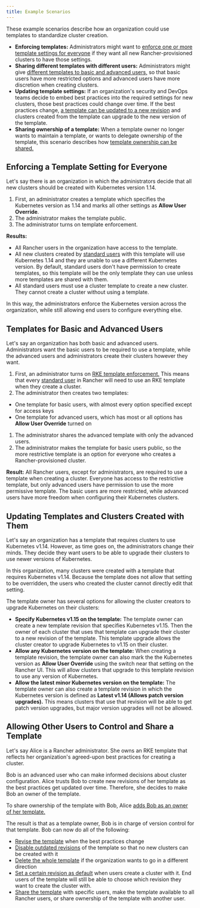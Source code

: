 ```yaml
---
title: Example Scenarios
---
```


<head>
  <link rel="canonical" href="https://ranchermanager.docs.rancher.com/how-to-guides/new-user-guides/authentication-permissions-and-global-configuration/about-rke1-templates/example-use-cases"/>
</head>

These example scenarios describe how an organization could use templates to standardize cluster creation.

- **Enforcing templates:** Administrators might want to [enforce one or more template settings for everyone](#enforcing-a-template-setting-for-everyone) if they want all new Rancher-provisioned clusters to have those settings.
- **Sharing different templates with different users:** Administrators might give [different templates to basic and advanced users,](#templates-for-basic-and-advanced-users) so that basic users have more restricted options and advanced users have more discretion when creating clusters.
- **Updating template settings:** If an organization's security and DevOps teams decide to embed best practices into the required settings for new clusters, those best practices could change over time. If the best practices change, [a template can be updated to a new revision](#updating-templates-and-clusters-created-with-them) and clusters created from the template can upgrade to the new version of the template.
- **Sharing ownership of a template:** When a template owner no longer wants to maintain a template, or wants to delegate ownership of the template, this scenario describes how [template ownership can be shared.](#allowing-other-users-to-control-and-share-a-template)


## Enforcing a Template Setting for Everyone

Let's say there is an organization in which the administrators decide that all new clusters should be created with Kubernetes version 1.14.

1. First, an administrator creates a template which specifies the Kubernetes version as 1.14 and marks all other settings as **Allow User Override**.
1. The administrator makes the template public.
1. The administrator turns on template enforcement.

**Results:**

- All Rancher users in the organization have access to the template.
- All new clusters created by [standard users](../manage-role-based-access-control-rbac/global-permissions.md) with this template will use Kubernetes 1.14 and they are unable to use a different Kubernetes version. By default, standard users don't have permission to create templates, so this template will be the only template they can use unless more templates are shared with them.
- All standard users must use a cluster template to create a new cluster. They cannot create a cluster without using a template.

In this way, the administrators enforce the Kubernetes version across the organization, while still allowing end users to configure everything else.

## Templates for Basic and Advanced Users

Let's say an organization has both basic and advanced users. Administrators want the basic users to be required to use a template, while the advanced users and administrators create their clusters however they want.

1. First, an administrator turns on [RKE template enforcement.](enforce-templates.md#requiring-new-clusters-to-use-an-rke-template) This means that every [standard user](../manage-role-based-access-control-rbac/global-permissions.md) in Rancher will need to use an RKE template when they create a cluster.
1. The administrator then creates two templates:

  - One template for basic users, with almost every option specified except for access keys
  - One template for advanced users, which has most or all options has **Allow User Override** turned on

1. The administrator shares the advanced template with only the advanced users.
1. The administrator makes the template for basic users public, so the more restrictive template is an option for everyone who creates a Rancher-provisioned cluster.

**Result:** All Rancher users, except for administrators, are required to use a template when creating a cluster. Everyone has access to the restrictive template, but only advanced users have permission to use the more permissive template. The basic users are more restricted, while advanced users have more freedom when configuring their Kubernetes clusters.

## Updating Templates and Clusters Created with Them

Let's say an organization has a template that requires clusters to use Kubernetes v1.14. However, as time goes on, the administrators change their minds. They decide they want users to be able to upgrade their clusters to use newer versions of Kubernetes.

In this organization, many clusters were created with a template that requires Kubernetes v1.14. Because the template does not allow that setting to be overridden, the users who created the cluster cannot directly edit that setting.

The template owner has several options for allowing the cluster creators to upgrade Kubernetes on their clusters:

- **Specify Kubernetes v1.15 on the template:** The template owner can create a new template revision that specifies Kubernetes v1.15. Then the owner of each cluster that uses that template can upgrade their cluster to a new revision of the template. This template upgrade allows the cluster creator to upgrade Kubernetes to v1.15 on their cluster.
- **Allow any Kubernetes version on the template:** When creating a template revision, the template owner can also mark the the Kubernetes version as **Allow User Override** using the switch near that setting on the Rancher UI. This will allow clusters that upgrade to this template revision to use any version of Kubernetes.
- **Allow the latest minor Kubernetes version on the template:** The template owner can also create a template revision in which the Kubernetes version is defined as **Latest v1.14 (Allows patch version upgrades).** This means clusters that use that revision will be able to get patch version upgrades, but major version upgrades will not be allowed.

## Allowing Other Users to Control and Share a Template

Let's say Alice is a Rancher administrator. She owns an RKE template that reflects her organization's agreed-upon best practices for creating a cluster.

Bob is an advanced user who can make informed decisions about cluster configuration. Alice trusts Bob to create new revisions of her template as the best practices get updated over time. Therefore, she decides to make Bob an owner of the template.

To share ownership of the template with Bob, Alice [adds Bob as an owner of her template.](access-or-share-templates.md#sharing-ownership-of-templates)

The result is that as a template owner, Bob is in charge of version control for that template. Bob can now do all of the following:

- [Revise the template](manage-rke1-templates.md#updating-a-template) when the best practices change
- [Disable outdated revisions](manage-rke1-templates.md#disabling-a-template-revision) of the template so that no new clusters can be created with it
- [Delete the whole template](manage-rke1-templates.md#deleting-a-template) if the organization wants to go in a different direction
- [Set a certain revision as default](manage-rke1-templates.md#setting-a-template-revision-as-default) when users create a cluster with it. End users of the template will still be able to choose which revision they want to create the cluster with.
- [Share the template](access-or-share-templates.md) with specific users, make the template available to all Rancher users, or share ownership of the template with another user.